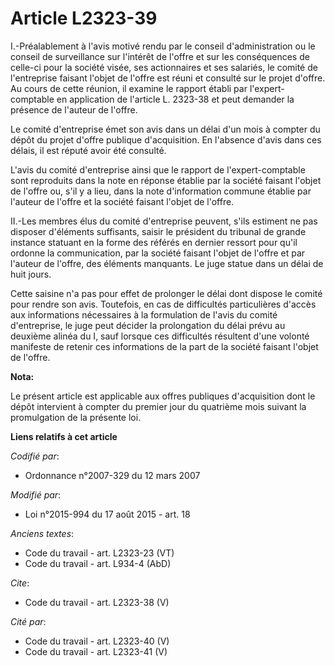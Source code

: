 # Article L2323-39

I.-Préalablement à l'avis motivé rendu par le conseil d'administration ou le conseil de surveillance sur l'intérêt de l'offre
et sur les conséquences de celle-ci pour la société visée, ses actionnaires et ses salariés, le comité de l'entreprise
faisant l'objet de l'offre est réuni et consulté sur le projet d'offre. Au cours de cette réunion, il examine le rapport
établi par l'expert-comptable en application de l'article L. 2323-38 et peut demander la présence de l'auteur de l'offre. 

Le comité d'entreprise émet son avis dans un délai d'un mois à compter du dépôt du projet d'offre publique d'acquisition. En
l'absence d'avis dans ces délais, il est réputé avoir été consulté. 

L'avis du comité d'entreprise ainsi que le rapport de l'expert-comptable sont reproduits dans la note en réponse établie par
la société faisant l'objet de l'offre ou, s'il y a lieu, dans la note d'information commune établie par l'auteur de l'offre
et la société faisant l'objet de l'offre. 

II.-Les membres élus du comité d'entreprise peuvent, s'ils estiment ne pas disposer d'éléments suffisants, saisir le
président du tribunal de grande instance statuant en la forme des référés en dernier ressort pour qu'il ordonne la
communication, par la société faisant l'objet de l'offre et par l'auteur de l'offre, des éléments manquants. Le juge statue
dans un délai de huit jours. 

Cette saisine n'a pas pour effet de prolonger le délai dont dispose le comité pour rendre son avis. Toutefois, en cas de
difficultés particulières d'accès aux informations nécessaires à la formulation de l'avis du comité d'entreprise, le juge
peut décider la prolongation du délai prévu au deuxième alinéa du I, sauf lorsque ces difficultés résultent d'une volonté
manifeste de retenir ces informations de la part de la société faisant l'objet de l'offre.

**Nota:**

Le présent article est applicable aux offres publiques d'acquisition dont le dépôt intervient à compter du premier jour du
quatrième mois suivant la promulgation de la présente loi.

**Liens relatifs à cet article**

_Codifié par_:

  - Ordonnance n°2007-329 du 12 mars 2007

_Modifié par_:

  - Loi n°2015-994 du 17 août 2015 - art. 18

_Anciens textes_:

  - Code du travail - art. L2323-23 (VT)
  - Code du travail - art. L934-4 (AbD)

_Cite_:

  - Code du travail - art. L2323-38 (V)

_Cité par_:

  - Code du travail - art. L2323-40 (V)
  - Code du travail - art. L2323-41 (V)
